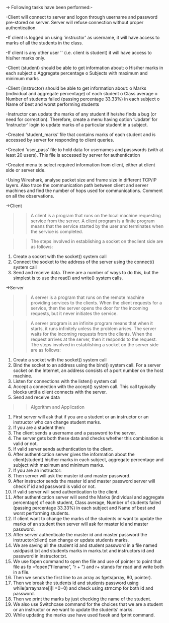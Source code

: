 -> Following tasks have been performed:-

-Client will connect to server and logon through username and password pre-stored on
server. Server will refuse connection without proper authentication.

-If client is logged on using 'instructor' as username, it will have access to marks of all
the students in the class.

-If client is any other user '<username>' (i.e. client is student) it will have access to
his/her marks only.

-Client (student) should be able to get information about:
o His/her marks in each subject
o Aggregate percentage
o Subjects with maximum and minimum marks

-Client (instructor) should be able to get information about:
o Marks (individual and aggregate percentage) of each student
o Class average
o Number of students failed (passing percentage 33.33%) in each subject
o Name of best and worst performing students

-Instructor can update the marks of any student if he/she finds
a bug (or need for correction). Therefore, create a menu having option ‘Update’
for ‘Instructor’ login to update marks of a particular student in a subject.

-Created ‘student_marks’ file that contains marks of each student and is accessed by
server for responding to client queries.

-Created ‘user_pass’ file to hold data for usernames and passwords (with at least 20
users). This file is accessed by server for authentication

-Created menu to select required information from client, either at client side or server
side.

-Using Wireshark, analyse packet size and frame size in different TCP/IP layers. Also
trace the communication path between client and server machines and find the
number of hops used for communications. Comment on all the observations.


->Client

>>A client is a program that runs on the local machine requesting service from the server. A
client program is a finite program means that the service started by the user and terminates
when the service is completed.

>>The steps involved in establishing a socket on theclient side are as follows:
1. Create a socket with the socket() system call
2. Connect the socket to the address of the server using the connect() system call
3. Send and receive data. There are a number of ways to do this, but the
simplest is to use the read() and write() system calls.

->Server
>>A server is a program that runs on the remote machine providing services to the clients.
When the client requests for a service, then the server opens the door for the incoming
requests, but it never initiates the service.

>>A server program is an infinite program means that when it starts, it runs infinitely unless the
problem arises. The server waits for the incoming requests from the clients. When the request
arrives at the server, then it responds to the request.
The steps involved in establishing a socket on the server side are as follows:
1. Create a socket with the socket() system call
2. Bind the socket to an address using the bind() system call. For a server socket
on the Internet, an address consists of a port number on the host machine.
3. Listen for connections with the listen() system call
4. Accept a connection with the accept() system call. This call typically blocks
until a client connects with the server.
5. Send and receive data


>>Algorithm and Application
1. First server will ask that if you are a student or an instructor or an instructor who can
change student marks.
2. If you are a student then:
1. The client sends a username and a password to the server.
2. The server gets both these data and checks whether this combination is valid or not.
3. If valid server sends authentication to the client.
4. After authentication server gives the information about the client(student) his/her
marks in each subject, aggregate percentage and subject with maximum and minimum
marks.
3. If you are an instructor:
5. Then server will ask the master id and master password.
6. After instructor sends the master id and master password server will check if id and
password is valid or not.
7. If valid server will send authentication to the client.
8. After authentication server will send the Marks (individual and aggregate percentage)
of each student, Class average, Number of students failed (passing percentage
33.33%) in each subject and Name of best and worst performing students.
4. If client want to change the marks of the students or want to update the marks of an
student then server will ask for master id and master password.
5. After server authenticate the master id and master password the instructor(client)
can change or update students marks.
6. We are saving all the student id and student password in a file named usidpasid.txt and
students marks in marks.txt and instructors id and password in instructor.txt.
7. We use fopen command to open the file and use of pointer to point that file as
 fp =fopen(”filename”, ”r + ”) and r+ stands for read and write both in a file.
8. Then we sends the first line to an array as fgets(array, 80, pointer).
9. Then we break the students id and students password using while(arrayname[i]! =0−0)
and check using strncmp for both id and password.
10. Then we print the marks by just checking the name of the student.
11. We also use Switchcase command for the choices that we are a student or an instructor or
we want to update the students’ marks.
12. While updating the marks use have used fseek and fprint command.


